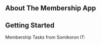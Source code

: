 <!-- <p align="center">
    <a href="https://www.codersujon.com/MmsApp" target="_blank">
        <img src="https://www.shutterstock.com/image-vector/demo-demonstration-product-technique-text-600nw-2134647139.jpg" width="150" alt="Demo Logo" >
    </a>
</p> -->


## About The Membership App


<!-- GETTING STARTED -->
## Getting Started

Membership Tasks from Somikoron IT:




